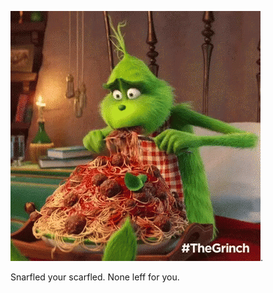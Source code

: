 ![eat](https://github.com/JessRudder/jessrudder/blob/master/snarfblatt/eat.gif). 
  
Snarfled your scarfled. None leff for you.
